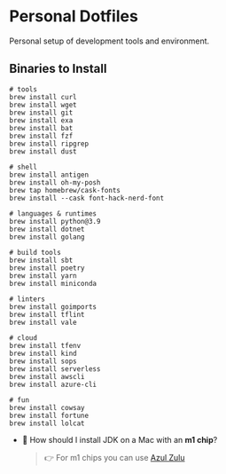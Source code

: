 Personal Dotfiles
=================

Personal setup of development tools and environment.

Binaries to Install
-------------------
```
# tools
brew install curl
brew install wget
brew install git
brew install exa
brew install bat
brew install fzf
brew install ripgrep
brew install dust

# shell
brew install antigen
brew install oh-my-posh
brew tap homebrew/cask-fonts
brew install --cask font-hack-nerd-font

# languages & runtimes
brew install python@3.9
brew install dotnet
brew install golang

# build tools
brew install sbt
brew install poetry
brew install yarn
brew install miniconda

# linters
brew install goimports
brew install tflint
brew install vale

# cloud
brew install tfenv
brew install kind
brew install sops
brew install serverless
brew install awscli
brew install azure-cli

# fun
brew install cowsay
brew install fortune
brew install lolcat
```

* 🙋 How should I install JDK on a Mac with an **m1 chip**?

    > 👉 For m1 chips you can use [Azul Zulu](https://www.azul.com/downloads/?package=jdk#download-openjdk)